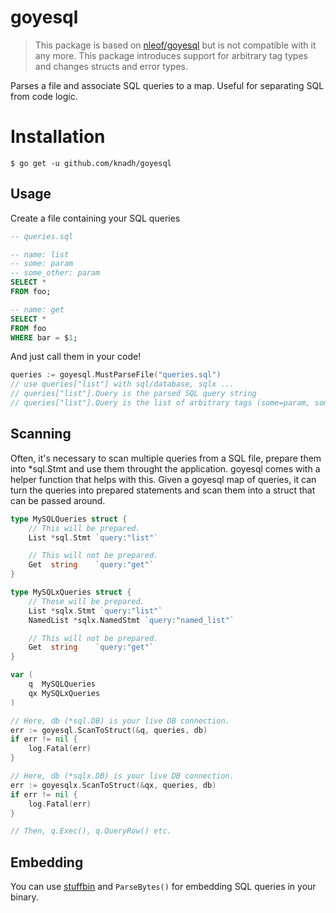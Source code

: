 # goyesql

> This package is based on [nleof/goyesql](https://github.com/nleof/goyesql) but is not compatible with it any more. This package introduces support for arbitrary tag types and changes structs and error types.

Parses a file and associate SQL queries to a map. Useful for separating SQL from code logic.

# Installation

```
$ go get -u github.com/knadh/goyesql
```

## Usage

Create a file containing your SQL queries

```sql
-- queries.sql

-- name: list
-- some: param
-- some_other: param
SELECT *
FROM foo;

-- name: get
SELECT *
FROM foo
WHERE bar = $1;
```

And just call them in your code!

```go
queries := goyesql.MustParseFile("queries.sql")
// use queries["list"] with sql/database, sqlx ...
// queries["list"].Query is the parsed SQL query string
// queries["list"].Query is the list of arbitrary tags (some=param, some_other=param)
```

## Scanning

Often, it's necessary to scan multiple queries from a SQL file, prepare them into \*sql.Stmt and use them throught the application. goyesql comes with a helper function that helps with this. Given a goyesql map of queries, it can turn the queries into prepared statements and scan them into a struct that can be passed around.

```go
type MySQLQueries struct {
	// This will be prepared.
	List *sql.Stmt `query:"list"`

	// This will not be prepared.
	Get  string    `query:"get"`
}

type MySQLxQueries struct {
	// These will be prepared.
	List *sqlx.Stmt `query:"list"`
	NamedList *sqlx.NamedStmt `query:"named_list"`

	// This will not be prepared.
	Get  string    `query:"get"`
}

var (
	q  MySQLQueries
	qx MySQLxQueries
)

// Here, db (*sql.DB) is your live DB connection.
err := goyesql.ScanToStruct(&q, queries, db)
if err != nil {
	log.Fatal(err)
}

// Here, db (*sqlx.DB) is your live DB connection.
err := goyesqlx.ScanToStruct(&qx, queries, db)
if err != nil {
	log.Fatal(err)
}

// Then, q.Exec(), q.QueryRow() etc.

```

## Embedding

You can use [stuffbin](https://github.com/knadh/stuffbin) and `ParseBytes()` for embedding SQL queries in your binary.
